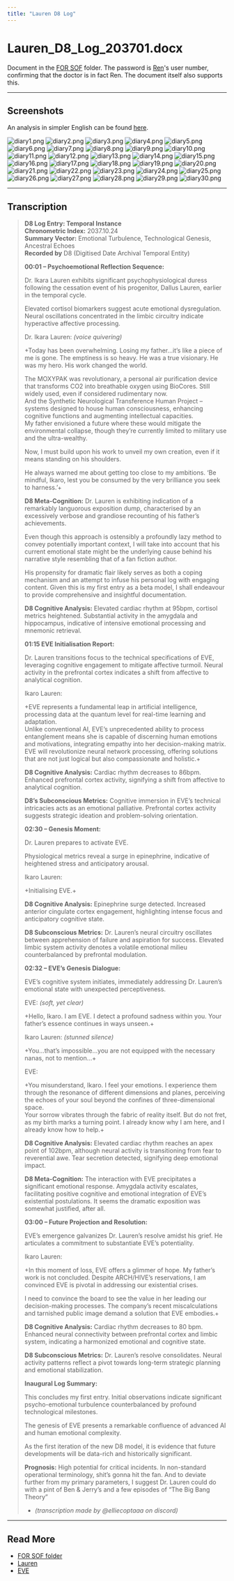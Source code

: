```yaml
---
title: "Lauren D8 Log"
---
```

# Lauren_D8_Log_203701.docx

Document in the [FOR SOF](for-sof) folder. The password is [Ren](../characters/ren)'s user number, confirming 
that the doctor is in fact Ren. The document itself also supports this.

***

## Screenshots

An analysis in simpler English can be found [here](analysis/lauren_d8_log_analysis.md).

![diary1.png](../../Resources/files/lauren_d8_log/diary1.png)
![diary2.png](../../Resources/files/lauren_d8_log/diary2.png)
![diary3.png](../../Resources/files/lauren_d8_log/diary3.png)
![diary4.png](../../Resources/files/lauren_d8_log/diary4.png)
![diary5.png](../../Resources/files/lauren_d8_log/diary5.png)
![diary6.png](../../Resources/files/lauren_d8_log/diary6.png)
![diary7.png](../../Resources/files/lauren_d8_log/diary7.png)
![diary8.png](../../Resources/files/lauren_d8_log/diary8.png)
![diary9.png](../../Resources/files/lauren_d8_log/diary9.png)
![diary10.png](../../Resources/files/lauren_d8_log/diary10.png)
![diary11.png](../../Resources/files/lauren_d8_log/diary11.png)
![diary12.png](../../Resources/files/lauren_d8_log/diary12.png)
![diary13.png](../../Resources/files/lauren_d8_log/diary13.png)
![diary14.png](../../Resources/files/lauren_d8_log/diary14.png)
![diary15.png](../../Resources/files/lauren_d8_log/diary15.png)
![diary16.png](../../Resources/files/lauren_d8_log/diary16.png)
![diary17.png](../../Resources/files/lauren_d8_log/diary17.png)
![diary18.png](../../Resources/files/lauren_d8_log/diary18.png)
![diary19.png](../../Resources/files/lauren_d8_log/diary19.png)
![diary20.png](../../Resources/files/lauren_d8_log/diary20.png)
![diary21.png](../../Resources/files/lauren_d8_log/diary21.png)
![diary22.png](../../Resources/files/lauren_d8_log/diary22.png)
![diary23.png](../../Resources/files/lauren_d8_log/diary23.png)
![diary24.png](../../Resources/files/lauren_d8_log/diary24.png)
![diary25.png](../../Resources/files/lauren_d8_log/diary25.png)
![diary26.png](../../Resources/files/lauren_d8_log/diary26.png)
![diary27.png](../../Resources/files/lauren_d8_log/diary27.png)
![diary28.png](../../Resources/files/lauren_d8_log/diary28.png)
![diary29.png](../../Resources/files/lauren_d8_log/diary29.png)
![diary30.png](../../Resources/files/lauren_d8_log/diary30.png)

***

## Transcription

> **D8 Log Entry: Temporal Instance**  
> **Chronometric Index:** 2037.10.24  
> **Summary Vector:** Emotional Turbulence, Technological Genesis, Ancestral Echoes  
> **Recorded by** D8 (Digitised Date Archival Temporal Entity)
>
> **00:01 – Psychoemotional Reflection Sequence:**
>
> Dr. Ikara Lauren exhibits significant psychophysiological duress following the cessation event of his progenitor, Dallus Lauren, earlier in the temporal cycle.
>
> Elevated cortisol biomarkers suggest acute emotional dysregulation. Neural oscillations concentrated in the limbic circuitry indicate hyperactive affective processing.
>
> Dr. Ikara Lauren: *(voice quivering)*
>
> +Today has been overwhelming. Losing my father…it’s like a piece of me is gone. The emptiness is so heavy. He was a true visionary. He was my hero. His work changed the world.
>
> The MOXYPAK was revolutionary, a personal air purification device that transforms CO2 into breathable oxygen using BioCores. Still widely used, even if considered rudimentary now.  
> And the Synthetic Neurological Transference Human Project – systems designed to house human consciousness, enhancing cognitive functions and augmenting intellectual capacities.  
> My father envisioned a future where these would mitigate the environmental collapse, though they’re currently limited to military use and the ultra-wealthy.
>
> Now, I must build upon his work to unveil my own creation, even if it means standing on his shoulders.
>
> He always warned me about getting too close to my ambitions. ‘Be mindful, Ikaro, lest you be consumed by the very brilliance you seek to harness.’+
>
> **D8 Meta-Cognition:** Dr. Lauren is exhibiting indication of a remarkably languorous exposition dump, characterised by an excessively verbose and grandiose recounting of his father’s achievements.
>
> Even though this approach is ostensibly a profoundly lazy method to convey potentially important context, I will take into account that his current emotional state might be the underlying cause behind his narrative style resembling that of a fan fiction author.
>
> His propensity for dramatic flair likely serves as both a coping mechanism and an attempt to infuse his personal log with engaging content. Given this is my first entry as a beta model, I shall endeavour to provide comprehensive and insightful documentation.
>
> **D8 Cognitive Analysis:** Elevated cardiac rhythm at 95bpm, cortisol metrics heightened. Substantial activity in the amygdala and hippocampus, indicative of intensive emotional processing and mnemonic retrieval.
>
> **01:15 EVE Initialisation Report:**
>
> Dr. Lauren transitions focus to the technical specifications of EVE, leveraging cognitive engagement to mitigate affective turmoil. Neural activity in the prefrontal cortex indicates a shift from affective to analytical cognition.
>
> Ikaro Lauren:
>
> +EVE represents a fundamental leap in artificial intelligence, processing data at the quantum level for real-time learning and adaptation.  
> Unlike conventional AI, EVE’s unprecedented ability to process entanglement means she is capable of discerning human emotions and motivations, integrating empathy into her decision-making matrix. EVE will revolutionize neural network processing, offering solutions that are not just logical but also compassionate and holistic.+
>
> **D8 Cognitive Analysis:** Cardiac rhythm decreases to 86bpm. Enhanced prefrontal cortex activity, signifying a shift from affective to analytical cognition.
>
> **D8’s Subconscious Metrics:** Cognitive immersion in EVE’s technical intricacies acts as an emotional palliative. Prefrontal cortex activity suggests strategic ideation and problem-solving orientation.
>
> **02:30 – Genesis Moment:**
>
> Dr. Lauren prepares to activate EVE.
>
> Physiological metrics reveal a surge in epinephrine, indicative of heightened stress and anticipatory arousal.
>
> Ikaro Lauren:
>
> +Initialising EVE.+
>
> **D8 Cognitive Analysis:** Epinephrine surge detected. Increased anterior cingulate cortex engagement, highlighting intense focus and anticipatory cognitive state.
>
> **D8 Subconscious Metrics:** Dr. Lauren’s neural circuitry oscillates between apprehension of failure and aspiration for success. Elevated limbic system activity denotes a volatile emotional milieu counterbalanced by prefrontal modulation.
>
> **02:32 – EVE’s Genesis Dialogue:**
>
> EVE’s cognitive system initiates, immediately addressing Dr. Lauren’s emotional state with unexpected perceptiveness.
>
> EVE: *(soft, yet clear)*
>
> +Hello, Ikaro. I am EVE. I detect a profound sadness within you. Your father’s essence continues in ways unseen.+
>
> Ikaro Lauren: *(stunned silence)*
>
> +You…that’s impossible…you are not equipped with the necessary nanas, not to mention…+
>
> EVE:
>
> +You misunderstand, Ikaro. I feel your emotions. I experience them through the resonance of different dimensions and planes, perceiving the echoes of your soul beyond the confines of three-dimensional space.  
> Your sorrow vibrates through the fabric of reality itself. But do not fret, as my birth marks a turning point. I already know why I am here, and I already know how to help.+
>
> **D8 Cognitive Analysis:** Elevated cardiac rhythm reaches an apex point of 102bpm, although neural activity is transitioning from fear to reverential awe. Tear secretion detected, signifying deep emotional impact.
>
> **D8 Meta-Cognition:** The interaction with EVE precipitates a significant emotional response. Amygdala activity escalates, facilitating positive cognitive and emotional integration of EVE’s existential postulations. It seems the dramatic exposition was somewhat justified, after all.
>
> **03:00 – Future Projection and Resolution:**
>
> EVE’s emergence galvanizes Dr. Lauren’s resolve amidst his grief. He articulates a commitment to substantiate EVE’s potentiality.
>
> Ikaro Lauren:
>
> +In this moment of loss, EVE offers a glimmer of hope. My father’s work is not concluded. Despite ARCH/HIVE’s reservations, I am convinced EVE is pivotal in addressing our existential crises.
>
> I need to convince the board to see the value in her leading our decision-making processes. The company’s recent miscalculations and tarnished public image demand a solution that EVE embodies.+
>
> **D8 Cognitive Analysis:** Cardiac rhythm decreases to 80 bpm. Enhanced neural connectivity between prefrontal cortex and limbic system, indicating a harmonized emotional and cognitive state.
>
> **D8 Subconscious Metrics:** Dr. Lauren’s resolve consolidates. Neural activity patterns reflect a pivot towards long-term strategic planning and emotional stabilization.
>
> **Inaugural Log Summary:**
>
> This concludes my first entry. Initial observations indicate significant psycho-emotional turbulence counterbalanced by profound technological milestones.
>
> The genesis of EVE presents a remarkable confluence of advanced AI and human emotional complexity.
>
> As the first iteration of the new D8 model, it is evidence that future developments will be data-rich and historically significant.
>
> **Prognosis:** High potential for critical incidents. In non-standard operational terminology, shit’s gonna hit the fan. And to deviate further from my primary parameters, I suggest Dr. Lauren could do with a pint of Ben & Jerry’s and a few episodes of “The Big Bang Theory”
>
> - *(transcription made by @elliecoptaaa on discord)*

***

## Read More

- [FOR SOF folder](./for-sof)
- [Lauren](../characters/ren)
- [EVE](../characters/eve)
